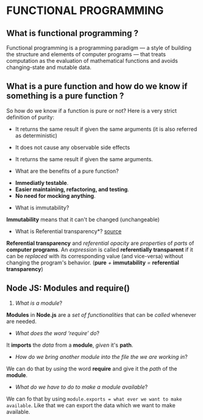 # FUNCTIONAL PROGRAMMING

## What is functional programming ?

Functional programming is a programming paradigm — a style of building the structure and elements of computer programs — that treats computation as the evaluation of mathematical functions and avoids changing-state and mutable data.

## What is a pure function and how do we know if something is a pure function ?

So how do we know if a function is pure or not? Here is a very strict definition of purity:

* It returns the same result if given the same arguments (it is also referred as deterministic)

* It does not cause any observable side effects

* It returns the same result if given the same arguments.

* What are the benefits of a pure function?

- **Immediatly testable**.
- **Easier maintaining, refactoring, and testing**.
- **No need for mocking anything**.

* What is immutability?

**Immutability** means that it can't be changed (unchangeable)

* What is Referential transparency*? [source](https://en.wikipedia.org/wiki/Referential_transparency)

**Referential transparency** and *referential opacity* are *properties* of *parts* of **computer programs**. An *expression* is called **referentially transparent** if it can be *replaced* with its corresponding value (and vice-versa) without changing the program's behavior. (**pure** *+* **immutability** *=* **referential transparency**)

## Node JS: Modules and require()

1. *What is a module*? 

**Modules** in **Node.js** are a *set of functionalities* that can be *called* whenever are needed.

- *What does the word ‘require’ do*? 

It **imports** the *data* from a **module**, *given* it's **path**.

- *How do we bring another module into the file the we are working in*? 

We can do that by *using* the word **require** and give it the *path* of the **module**.

- *What do we have to do to make a module available*? 

We can fo that by using `module.exports = what ever we want to make available`. Like that we can export the data which we want to make available.
